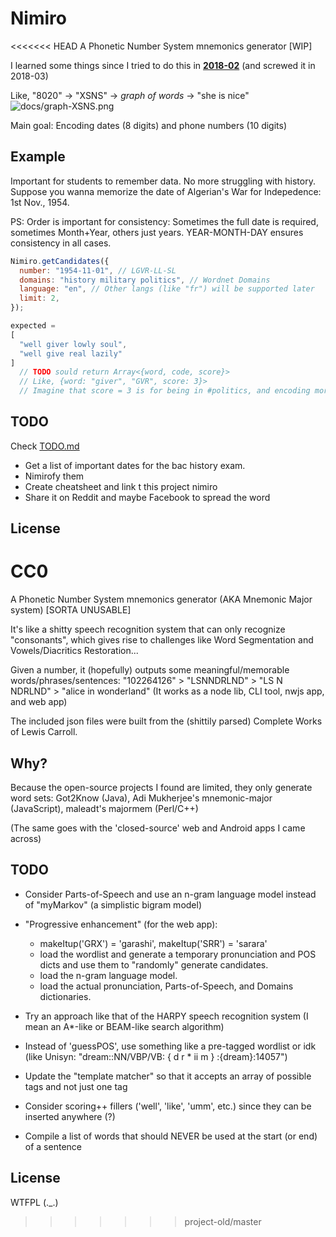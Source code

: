 # Nimiro
<<<<<<< HEAD
A Phonetic Number System mnemonics generator \[WIP\]

I learned some things since I tried to do this in [**2018-02**](https://github.com/dreamski21/nimiro-2018-02)  (and screwed it in 2018-03)

Like, "8020" -> "XSNS" -> *graph of words* -> "she is nice"
![docs/graph-XSNS.png]()

Main goal: Encoding dates (8 digits) and phone numbers (10 digits)

## Example
Important for students to remember data. No more struggling with history.
Suppose you wanna memorize the date of Algerian's War for Indepedence: 1st Nov., 1954.

PS: Order is important for consistency: Sometimes the full date is required, sometimes Month+Year, others just years. YEAR-MONTH-DAY ensures consistency in all cases.

```js
Nimiro.getCandidates({
  number: "1954-11-01", // LGVR-LL-SL
  domains: "history military politics", // Wordnet Domains
  language: "en", // Other langs (like "fr") will be supported later
  limit: 2,
});

expected =
[
  "well giver lowly soul",
  "well give real lazily"
]
  // TODO sould return Array<{word, code, score}>
  // Like, {word: "giver", "GVR", score: 3}>
  // Imagine that score = 3 is for being in #politics, and encoding more than 2 numbers, being a common word.
```

## TODO

Check [TODO.md](docs/TODO.md)

- Get a list of important dates for the bac history exam.
- Nimirofy them
- Create cheatsheet and link t this project nimiro
- Share it on Reddit and maybe Facebook to spread the word

## License
CC0
=======
A Phonetic Number System mnemonics generator (AKA Mnemonic Major system) [SORTA UNUSABLE]

It's like a shitty speech recognition system that can only recognize "consonants", which gives rise to challenges like Word Segmentation and Vowels/Diacritics Restoration...

Given a number, it (hopefully) outputs some meaningful/memorable words/phrases/sentences:
"102264126" > "LSNNDRLND" > "LS N NDRLND" > "alice in wonderland"
(It works as a node lib, CLI tool, nwjs app, and web app)

The included json files were built from the (shittily parsed) Complete Works of Lewis Carroll.

## Why?
Because the open-source projects I found are limited, they only generate word sets: Got2Know (Java), Adi Mukherjee's mnemonic-major (JavaScript), maleadt's majormem (Perl/C++)

(The same goes with the 'closed-source' web and Android apps I came across)

## TODO

- Consider Parts-of-Speech and use an n-gram language model instead of "myMarkov" (a simplistic bigram model)

- "Progressive enhancement" (for the web app):
  * makeItup('GRX') = 'garashi', makeItup('SRR') = 'sarara'
  * load the wordlist and generate a temporary pronunciation and POS dicts and use them to "randomly" generate candidates.
  * load the n-gram language model.
  * load the actual pronunciation, Parts-of-Speech, and Domains dictionaries.

- Try an approach like that of the HARPY speech recognition system (I mean an A*-like or BEAM-like search algorithm)

- Instead of 'guessPOS', use something like a pre-tagged wordlist or idk
(like Unisyn: "dream::NN/VBP/VB: { d r * ii m } :{dream}:14057")

- Update the "template matcher" so that it accepts an array of possible tags and not just one tag

- Consider scoring++ fillers ('well', 'like', 'umm', etc.) since they can be inserted anywhere (?)
- Compile a list of words that should NEVER be used at the start (or end) of a sentence

## License
WTFPL (._.)
>>>>>>> project-old/master
